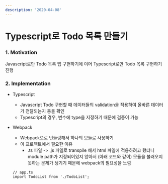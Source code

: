 ```yaml
---
description: '2020-04-08'
---
```


# Typescript로 Todo 목록 만들기

### 1. Motivation

Javascript로만 Todo 목록 앱 구현하기에 이어 Typescript로만 Todo 목록 구현하기 진행

### 2. Implementation

* Typescript
  * Javascript Todo 구현할 때 데이터들의 validation을 적용하여 올바른 데이터가 전달되는지 등을 확인
  * Typescript의 경우, 변수에 type을 지정하기 때문에 검증이 가능
* Webpack

  * Webpack으로 번들링해서 하나의 모듈로 사용하기
  * 이 프로젝트에서 필요한 이유
    * .ts 파일 -&gt; .js 파일로 transpile 해서 html 파일에 적용하려고 했더니 module path가 지정되어있지 않아서 \(아래 코드와 같이\) 모듈을 불러오지 못하는 문제가 생기기 때문에 webpack의 필요성을 느낌

  ```text
  // app.ts
  import TodoList from './TodoList';
  ```



